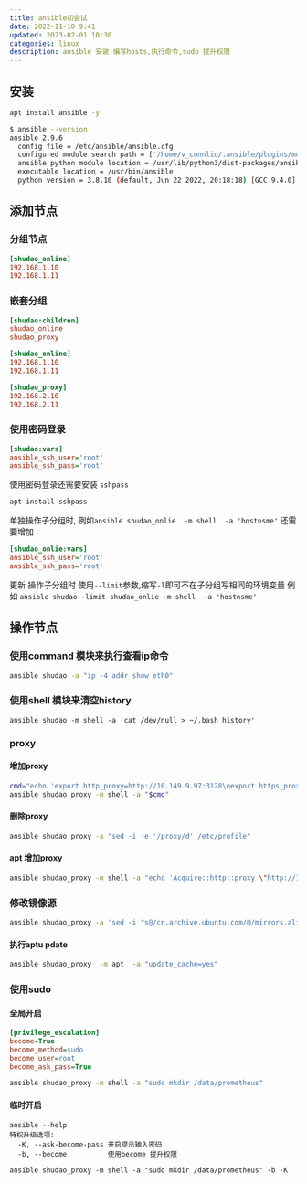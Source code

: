 ```yaml
---
title: ansible初尝试
date: 2022-11-10 9:41
updated: 2023-02-01 10:30
categories: linux
description: ansible 安装,编写hosts,执行命令,sudo 提升权限
---
```


## 安装
```bash
apt install ansible -y
```
```bash
$ ansible --version
ansible 2.9.6
  config file = /etc/ansible/ansible.cfg
  configured module search path = ['/home/v_connliu/.ansible/plugins/modules', '/usr/share/ansible/plugins/modules']
  ansible python module location = /usr/lib/python3/dist-packages/ansible
  executable location = /usr/bin/ansible
  python version = 3.8.10 (default, Jun 22 2022, 20:18:18) [GCC 9.4.0]
```
## 添加节点

### 分组节点
```ini /etc/ansible/hosts
[shudao_online]
192.168.1.10
192.168.1.11
```

### 嵌套分组
```ini /etc/ansible/hosts
[shudao:children]
shudao_online
shudao_proxy

[shudao_online]
192.168.1.10
192.168.1.11

[shudao_proxy]
192.168.2.10
192.168.2.11
```
### 使用密码登录
```ini /etc/ansible/hosts
[shudao:vars]
ansible_ssh_user='root'
ansible_ssh_pass='root'
```
使用密码登录还需要安装 `sshpass`

```bash
apt install sshpass
```

单独操作子分组时, 例如`ansible shudao_onlie  -m shell  -a 'hostnsme'` 还需要增加
```ini /etc/ansible/hosts
[shudao_onlie:vars]
ansible_ssh_user='root'
ansible_ssh_pass='root'
```

更新
操作子分组时 使用`--limit`参数,缩写`-l`即可不在子分组写相同的环境变量
例如 `ansible shudao -limit shudao_onlie -m shell  -a 'hostnsme'` 

## 操作节点

### 使用command 模块来执行查看ip命令
```bash
ansible shudao -a "ip -4 addr show eth0"
```
### 使用shell 模块来清空history
```
ansible shudao -m shell -a 'cat /dev/null > ~/.bash_history'
```
### proxy

#### 增加proxy
```bash
cmd="echo 'export http_proxy=http://10.149.9.97:3128\nexport https_proxy=http://10.149.9.97:3128' >> /etc/profile"
ansible shudao_proxy -m shell -a "$cmd"
```
#### 删除proxy
```bash
ansible shudao_proxy -a "sed -i -e '/proxy/d' /etc/profile"
```
#### apt 增加proxy
```bash
ansible shudao_proxy -m shell -a "echo 'Acquire::http::proxy \"http://10.149.9.97:3128\";\nAcquire::https::proxy \"http://10.149.9.97:3128\";' >> /etc/apt/apt.conf.d/01proxy"
```
### 修改镜像源

```bash
ansible shudao_proxy -a 'sed -i "s@/cn.archive.ubuntu.com/@/mirrors.aliyun.com/@g" /etc/apt/sources.list'
```
#### 执行aptu pdate
```bash
ansible shudao_proxy  -m apt  -a "update_cache=yes"
```

### 使用sudo

#### 全局开启
```ini /etc/ansible/ansible.cfg
[privilege_escalation]
become=True
become_method=sudo
become_user=root
become_ask_pass=True
```
```bash
ansible shudao_proxy -m shell -a "sudo mkdir /data/prometheus"
```

#### 临时开启

```
ansible --help
特权升级选项:
  -K, --ask-become-pass 开启提示输入密码
  -b, --become          使用become 提升权限
```
```shell
ansible shudao_proxy -m shell -a "sudo mkdir /data/prometheus" -b -K
```